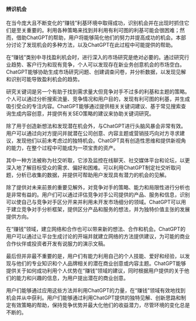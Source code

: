 #### 辨识机会

在当今庞大且不断变化的“赚钱”利基环境中取得成功，识别机会并在出现时抓住它们是至关重要的。利用各种策略来找到并利用有利可图的利基可能会很困难；然而，借助ChatGPT的帮助，用户将能够简化他们的努力并提高成功的机会。本部分讨论了发现机会的多种方法，以及ChatGPT在此过程中可能提供的帮助。

在“赚钱”类别中寻找盈利机会时，进行深入的市场研究是绝对必要的。通过研究行业趋势、客户行为和现有竞争，个人可以发现存在新业务创意机会的市场空白。ChatGPT能够协助生成市场研究问题、创建调查问卷，并分析数据，以发现见解和识别可能导致盈利机会的趋势。

研究关键词是另一个有助于找到需求量大但竞争对手不过多的利基和主题的策略。个人可以通过分析搜索流量、竞争情况和用户目的，发现有利可图的利基，并生成吸引受众的专注内容。ChatGPT能够通过提供相关关键词建议、基于常见搜索查询生成内容创意，并提供有关SEO策略的建议来协助关键词研究。

除了用于创造新想法和发现潜在机会外，与ChatGPT进行头脑风暴会非常有效。用户可以通过向对方提问并就潜在公司创意、内容主题或营销技巧向对方寻求建议，发现他们以前未考虑过的独特机会。ChatGPT具有创造性思维和提供新视角的能力，在整个过程中可能成为一项宝贵的资产。

其中一种方法被称为社交听取，它涉及监控在线聊天、社交媒体平台和论坛，以更深入地了解目标受众的需求、偏好和困难。可以利用ChatGPT制定社交听取问题，分析已收集的数据，并提供可帮助用户发现具有潜力的机会的见解。

除了提供对未来前景的重要见解外，对竞争对手的策略、能力和局限性进行分析也是非常有益的。用户们可以通过评估竞争对手公司提供的产品、服务和信息，识别可以使自己与竞争对手区分开来并利用未开发市场细分的领域。ChatGPT可以用于建立竞争对手分析框架，提供区分产品和服务的想法，并为独特价值主张的发展提供方向。

在“赚钱”领域，建立网络和合作也可以带来新的想法、合作和机会。ChatGPT的用户可以通过让平台生成讨论的开端并就建立网络的方法提供建议，为可能的商业合作伙伴或投资者开发有说服力的演示文稿。

最后但并非最不重要的是，用户们有能力利用自己的个人技能、爱好和经验，以发现与他们的专业知识和个人品牌相关的潜在商业创意或内容主题。ChatGPT能够提供关于如何成功利用个人优势在“赚钱”领域的建议，同时根据用户提供的关于他们的能力和兴趣的信息，为用户提出潜在的商业创意。

用户们能够通过应用这些方法并利用ChatGPT的力量，在“赚钱”领域有效地找到机会并从中获利。用户们能够通过利用ChatGPT提供的独特见解、创新思路和制定有效策略的帮助，保持竞争优势并最大化他们的收益潜力，尽管环境的变化总是不断的。
